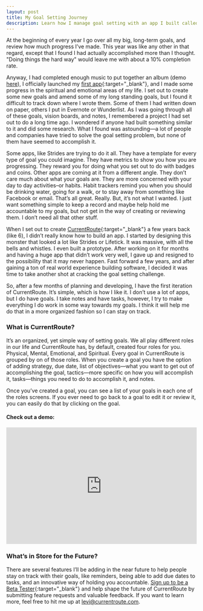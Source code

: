 ```yaml
---
layout: post
title: My Goal Setting Journey
description: Learn how I manage goal setting with an app I built called CurrentRoute
---
```


At the beginning of every year I go over all my big, long-term goals, and review how much progress I’ve made. This year was like any other in that regard, except that I found I had actually accomplished more than I thought. "Doing things the hard way" would leave me with about a 10% completion rate.

Anyway, I had completed enough music to put together an album (demo [here](http://localhost:4000/about.html)), I officially launched my [first app](http://derivv.com){:target="_blank"}, and I made some progress in the spiritual and emotional areas of my life. I set out to create some new goals and amend some of my long standing goals, but I found it difficult to track down where I wrote them. Some of them I had written down on paper, others I put in Evernote or Wunderlist. As I was going through all of these goals, vision boards, and notes, I remembered a project I had set out to do a long time ago. I wondered if anyone had built something similar to it and did some research. What I found was astounding—a lot of people and companies have tried to solve the goal setting problem, but none of them have seemed to accomplish it.

Some apps, like Strides are trying to do it all. They have a template for every type of goal you could imagine. They have metrics to show you how you are progressing. They reward you for doing what you set out to do with badges and coins. Other apps are coming at it from a different angle. They don’t care much about what your goals are. They are more concerned with your day to day activities–or habits. Habit trackers remind you when you should be drinking water, going for a walk, or to stay away from something like Facebook or email. That’s all great. Really. But, it’s not what I wanted. I just want something simple to keep a record and maybe help hold me accountable to my goals, but not get in the way of creating or reviewing them. I don’t need all that other stuff.

When I set out to create [CurrentRoute](http://currentroute.com){:target="_blank"} a few years back (like 6), I didn’t really know how to build an app. I started by designing this monster that looked a lot like Strides or Lifetick. It was massive, with all the bells and whistles. I even built a prototype. After working on it for months and having a huge app that didn’t work very well, I gave up and resigned to the possibility that it may never happen. Fast forward a few years, and after gaining a ton of real world experience building software, I decided it was time to take another shot at cracking the goal setting challenge.

So, after a few months of planning and developing, I have the first iteration of CurrentRoute. It’s simple, which is how I like it. I don’t use a lot of apps, but I do have goals. I take notes and have tasks, however, I try to make everything I do work in some way towards my goals. I think it will help me do that in a more organized fashion so I can stay on track.

### What is CurrentRoute?
It’s an organized, yet simple way of setting goals. We all play different roles in our life and CurrentRoute has, by default, created four roles for you. Physical, Mental, Emotional, and Spiritual. Every goal in CurrentRoute is grouped by on of those roles. When you create a goal you have the option of adding strategy, due date, list of objectives—what you want to get out of accomplishing the goal, tactics—more specific on how you will accomplish it, tasks—things you need to do to accomplish it, and notes.

Once you’ve created a goal, you can see a list of your goals in each one of the roles screens. If you ever need to go back to a goal to edit it or review it, you can easily do that by clicking on the goal.

#### Check out a demo:
<style type="text/css">
.videoWrapper {
	position: relative;
	padding-bottom: 56.25%; /* 16:9 */
	padding-top: 25px;
	height: 0;
}
.videoWrapper iframe {
	position: absolute;
	top: 0;
	left: 0;
	width: 100%;
	height: 100%;
}
</style>
<div class="videoWrapper">
  <!-- Copy & Pasted from YouTube -->
  <iframe width="560" height="315" src="https://www.youtube.com/embed/OcMPIhjJe1c" frameborder="0" allowfullscreen></iframe>
</div>

### What’s in Store for the Future?
There are several features I’ll be adding in the near future to help people stay on track with their goals, like reminders, being able to add due dates to tasks, and an innovative way of holding you accountable. [Sign up to be a Beta Tester](http://currentroute.us15.list-manage.com/subscribe?u=225ece60e8f07e96c4ba72caa&id=b7a90b1351){:target="_blank"} and help shape the future of CurrentRoute by submitting feature requests and valuable feedback. If you want to learn more, feel free to hit me up at [levi@currentroute.com](mailto:levi@currentroute.com).
